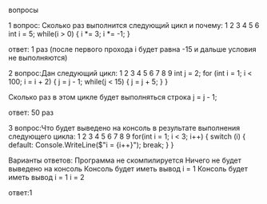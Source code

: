 вопросы

1 вопрос: Сколько раз выполнится следующий цикл и почему:
1
2
3
4
5
6
int i = 5;
while(i > 0)
{
    i *= 3;
    i *= -1;
}



ответ: 1 раз (после первого прохода i будет равна -15 и дальше условия не выполняются)

2 вопрос:Дан следующий цикл:
1
2
3
4
5
6
7
8
9
int j = 2;
for (int i = 1; i < 100; i = i + 2)
{
    j = j - 1;
    while(j < 15)
    {
        j = j + 5;
    }
}

Сколько раз в этом цикле будет выполняться строка j = j - 1;


ответ: 50 раз

3 вопрос:Что будет выведено на консоль в результате выполнения следующего цикла:
1
2
3
4
5
6
7
8
9
for(int i = 1; i < 3; i++)
{
    switch (i)
    {
        default:
            Console.WriteLine($"i = {i++}");
            break;
    }
}

Варианты ответов:
Программа не скомпилируется
Ничего не будет выведено на консоль
Консоль будет иметь вывод
i = 1
Консоль будет иметь вывод
i = 1
i = 2


ответ:1

